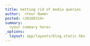 ```yaml
---
title: Getting rid of media queries
author:  <Your Name>
posted: <20160314>
summary:
  <your summary here>
_options:
  layout: app/layouts/blog.static.hbs
---
```

